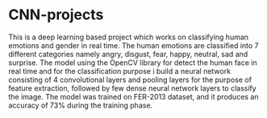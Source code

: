 # CNN-projects
This is a deep learning based project which works on classifying human emotions and gender in real time. The human emotions are classified into 7 different categories namely angry, disgust, fear, happy,  neutral, sad and surprise. The model using the OpenCV library for detect the human face in real time and for the classification purpose i build a neural network consisting of 4 convolutional layers and pooling layers for the purpose of feature extraction, followed by few dense neural network layers to classify the image. The model was trained on FER-2013 dataset, and it produces an accuracy of 73% during the training phase.
